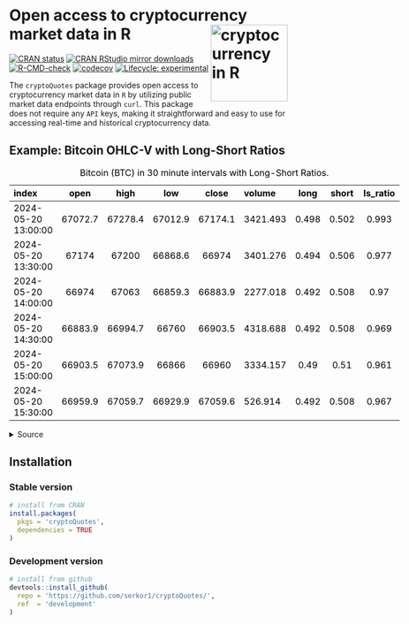 
<!-- index.md is generated from index.Rmd. Please edit that file -->

# Open access to cryptocurrency market data in R <a href="https://serkor1.github.io/cryptoQuotes/"><img src="man/figures/logo.png" align="right" height="139" alt="cryptocurrency in R"/></a>

<!-- badges: start -->

[![CRAN
status](https://www.r-pkg.org/badges/version/cryptoQuotes)](https://CRAN.R-project.org/package=cryptoQuotes)
[![CRAN RStudio mirror
downloads](https://cranlogs.r-pkg.org/badges/last-month/cryptoQuotes?color=blue)](https://r-pkg.org/pkg/cryptoQuotes)
[![R-CMD-check](https://github.com/serkor1/cryptoQuotes/actions/workflows/R-CMD-check.yaml/badge.svg)](https://github.com/serkor1/cryptoQuotes/actions/workflows/R-CMD-check.yaml)
[![codecov](https://codecov.io/gh/serkor1/cryptoQuotes/graph/badge.svg?token=D7NF1BPVL5)](https://codecov.io/gh/serkor1/cryptoQuotes)
[![Lifecycle:
experimental](https://img.shields.io/badge/lifecycle-experimental-orange.svg)](https://lifecycle.r-lib.org/articles/stages.html#experimental)
<!-- badges: end -->

The `cryptoQuotes` package provides open access to cryptocurrency market
data in `R` by utilizing public market data endpoints through `curl`.
This package does not require any `API` keys, making it straightforward
and easy to use for accessing real-time and historical cryptocurrency
data.

## Example: Bitcoin OHLC-V with Long-Short Ratios

<table style="width: fit-content; font-size: 16px; color: black; margin-left: auto; margin-right: auto;" class="table table-responsive table-bordered">
<caption style="font-size: initial !important;">
Bitcoin (BTC) in 30 minute intervals with Long-Short Ratios.
</caption>
<thead>
<tr>
<th style="text-align:left;">
index
</th>
<th style="text-align:center;">
open
</th>
<th style="text-align:center;">
high
</th>
<th style="text-align:center;">
low
</th>
<th style="text-align:center;">
close
</th>
<th style="text-align:left;">
volume
</th>
<th style="text-align:center;">
long
</th>
<th style="text-align:center;">
short
</th>
<th style="text-align:center;">
ls_ratio
</th>
</tr>
</thead>
<tbody>
<tr>
<td style="text-align:left;">
2024-05-20 13:00:00
</td>
<td style="text-align:center;">
67072.7
</td>
<td style="text-align:center;">
67278.4
</td>
<td style="text-align:center;">
67012.9
</td>
<td style="text-align:center;">
67174.1
</td>
<td style="text-align:left;">
3421.493
</td>
<td style="text-align:center;">
0.498
</td>
<td style="text-align:center;">
0.502
</td>
<td style="text-align:center;">
0.993
</td>
</tr>
<tr>
<td style="text-align:left;">
2024-05-20 13:30:00
</td>
<td style="text-align:center;">
67174
</td>
<td style="text-align:center;">
67200
</td>
<td style="text-align:center;">
66868.6
</td>
<td style="text-align:center;">
66974
</td>
<td style="text-align:left;">
3401.276
</td>
<td style="text-align:center;">
0.494
</td>
<td style="text-align:center;">
0.506
</td>
<td style="text-align:center;">
0.977
</td>
</tr>
<tr>
<td style="text-align:left;">
2024-05-20 14:00:00
</td>
<td style="text-align:center;">
66974
</td>
<td style="text-align:center;">
67063
</td>
<td style="text-align:center;">
66859.3
</td>
<td style="text-align:center;">
66883.9
</td>
<td style="text-align:left;">
2277.018
</td>
<td style="text-align:center;">
0.492
</td>
<td style="text-align:center;">
0.508
</td>
<td style="text-align:center;">
0.97
</td>
</tr>
<tr>
<td style="text-align:left;">
2024-05-20 14:30:00
</td>
<td style="text-align:center;">
66883.9
</td>
<td style="text-align:center;">
66994.7
</td>
<td style="text-align:center;">
66760
</td>
<td style="text-align:center;">
66903.5
</td>
<td style="text-align:left;">
4318.688
</td>
<td style="text-align:center;">
0.492
</td>
<td style="text-align:center;">
0.508
</td>
<td style="text-align:center;">
0.969
</td>
</tr>
<tr>
<td style="text-align:left;">
2024-05-20 15:00:00
</td>
<td style="text-align:center;">
66903.5
</td>
<td style="text-align:center;">
67073.9
</td>
<td style="text-align:center;">
66866
</td>
<td style="text-align:center;">
66960
</td>
<td style="text-align:left;">
3334.157
</td>
<td style="text-align:center;">
0.49
</td>
<td style="text-align:center;">
0.51
</td>
<td style="text-align:center;">
0.961
</td>
</tr>
<tr>
<td style="text-align:left;">
2024-05-20 15:30:00
</td>
<td style="text-align:center;">
66959.9
</td>
<td style="text-align:center;">
67059.7
</td>
<td style="text-align:center;">
66929.9
</td>
<td style="text-align:center;">
67059.6
</td>
<td style="text-align:left;">
526.914
</td>
<td style="text-align:center;">
0.492
</td>
<td style="text-align:center;">
0.508
</td>
<td style="text-align:center;">
0.967
</td>
</tr>
</tbody>
</table>
<details>
<summary>
Source
</summary>

``` r
## get OHLC-V in 30 minute intervals
## for Bitcoin from Binance
## futures market since yesterday
BTC <- cryptoQuotes::get_quote(
  ticker   = 'BTCUSDT',
  source   = 'binance',
  futures  = TRUE,
  interval = '30m',
  from     = Sys.Date() - 1 
)

## get the Long-Short Ratios in 30 minute
## intervals for Bitcoin from 
## Binance since yesterday
BTC_LSR <- cryptoQuotes::get_lsratio(
  ticker   = 'BTCUSDT',
  source   = 'binance',
  interval = '30m',
  from     = Sys.Date() - 1 
)

## merge the OHLC-B
## and Long-Short Ratios
BTC <- merge(
  BTC,
  BTC_LSR
)
```

</details>

## Installation

### Stable version

``` r
# install from CRAN
install.packages(
  pkgs = 'cryptoQuotes',
  dependencies = TRUE
)
```

### Development version

``` r
# install from github
devtools::install_github(
  repo = 'https://github.com/serkor1/cryptoQuotes/',
  ref  = 'development'
)
```
